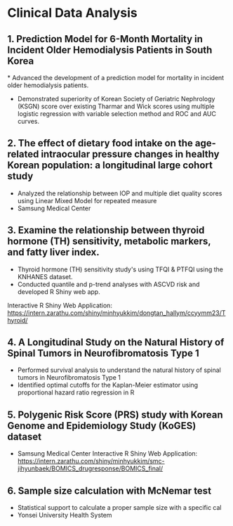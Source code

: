# Clinical Data Analysis

##  1. Prediction Model for 6-Month Mortality in Incident Older Hemodialysis‬‭ Patients in South Korea‬

‭* Advanced the development of a prediction model for mortality in incident older hemodialysis patients.
* Demonstrated superiority of Korean Society of Geriatric Nephrology (KSGN) score over existing Tharmar and Wick scores using multiple logistic regression with variable selection method and ROC and AUC curves.


## 2. The effect of dietary food intake on the age-related intraocular pressure changes‬ in healthy Korean population: a longitudinal large cohort study

* Analyzed the relationship between IOP and multiple diet quality scores‬‭ using Linear Mixed Model for repeated measure‬
* Samsung Medical Center

## 3. Examine the relationship between thyroid hormone (TH)‬‭ sensitivity, metabolic markers, and fatty liver index.‬

* Thyroid hormone (TH) sensitivity study's using TFQI & PTFQI using the KNHANES dataset.
* Conducted quantile and p-trend analyses with ASCVD risk and developed R Shiny web app.

Interactive R Shiny Web Application: https://intern.zarathu.com/shiny/minhyukkim/dongtan_hallym/ccyymm23/Thyroid/

## 4. A Longitudinal‬ Study on the Natural History of Spinal Tumors in Neurofibromatosis Type‬ 1

* Performed survival analysis to understand the natural history of spinal tumors in Neurofibromatosis Type 1
* Identified optimal cutoffs for the Kaplan-Meier estimator using proportional hazard ratio regression in R

## 5. Polygenic Risk Score (PRS) study with Korean Genome and Epidemiology Study (KoGES) dataset

* Samsung Medical Center
Interactive R Shiny Web Application: https://intern.zarathu.com/shiny/minhyukkim/smc-jihyunbaek/BOMICS_drugresponse/BOMICS_final/

## 6. Sample size calculation with McNemar test
* Statistical support to calculate a proper sample size with a specific cal
* Yonsei University Health System
